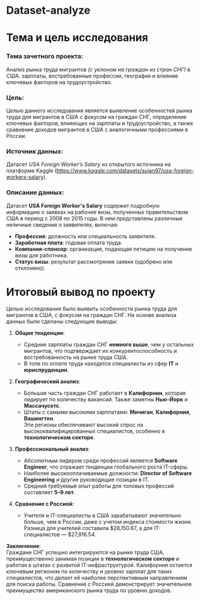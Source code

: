# Dataset-analyze

# Тема и цель исследования

### Тема зачетного проекта:
Анализ рынка труда мигрантов *(с уклоном на граждан из стран СНГ)* в США: зарплаты, востребованные профессии, география и влияние ключевых факторов на трудоустройство.

### Цель:
Целью данного исследования является выявление особенностей рынка труда для мигрантов в США с фокусом на граждан СНГ, определение ключевых факторов, влияющих на зарплаты и трудоустройство, а также сравнение доходов мигрантов в США с аналогичными профессиями в России.

### Источник данных:  
Датасет *USA Foreign Worker’s Salary* из открытого источника на платформе Kaggle (https://www.kaggle.com/datasets/sujan97/usa-foreign-workers-salary).  

### Описание данных: 
Датасет **USA Foreign Worker's Salary** содержит подробную информацию о заявках на рабочие визы, полученных правительством США в период с 2008 по 2015 годы.  В нем представлены различные неличные сведения о заявителях, включая:

- **Профессия**: должность или специальность заявителя.
- **Заработная плата**: годовая оплата труда.
- **Компания-спонсор**: организация, подающая петицию на получение визы для работника.
- **Статус визы**: результат рассмотрения заявки (одобрено или отклонено).

 # Итоговый вывод по проекту  

Целью исследования было выявить особенности рынка труда для мигрантов в США, с фокусом на граждан СНГ. На основе анализа данных были сделаны следующие выводы:  

1. **Общие тенденции**:  
   - Средние зарплаты граждан СНГ **немного выше**, чем у остальных мигрантов, что подтверждает их конкурентоспособность и востребованность на рынке труда США.  
   - В топе по оплате труда находятся специалисты из сфер **IT** и **юриспруденции**.  

2. **Географический анализ**:  
   - Большая часть граждан СНГ работает в **Калифорнии**, которая лидирует по количеству вакансий. Также заметны **Нью-Йорк** и **Массачусетс**.  
   - Штаты с самыми высокими зарплатами: **Мичиган**, **Калифорния**, **Вашингтон**.  
   Эти регионы обеспечивают высокий спрос на высококвалифицированных специалистов, особенно в **технологическом секторе**.  

3. **Профессиональный анализ**:  
   - Абсолютным лидером среди профессий является **Software Engineer**, что отражает тенденции глобального роста IT-сферы.  
   - Наиболее высокооплачиваемые должности: **Director of Software Engineering** и другие руководящие позиции в IT.  
   - Средний требуемый опыт работы для топовых профессий составляет **5–9 лет**.  

4. **Сравнение с Россией:**  
   - Учителя и IT-специалисты в США зарабатывают значительно больше, чем в России, даже с учетом индекса стоимости жизни. Разница для учителей составила $28,150.67, а для IT-специалистов — $27,916.54. 

**Заключение**:  
Граждане СНГ успешно интегрируются на рынке труда США, преимущественно занимая позиции в **технологическом секторе** и работая в штатах с развитой IT-инфраструктурой. Калифорния остается ключевым регионом по количеству и уровню зарплат для таких специалистов, что делает её наиболее перспективным направлением для поиска работы. Сравнение с Россией демонстрирует значительное преимущество американского рынка труда по уровню доходов.

